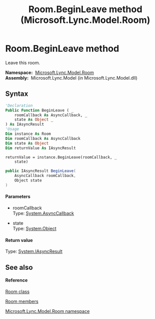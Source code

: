 ﻿---
title: Room.BeginLeave method  (Microsoft.Lync.Model.Room)
TOCTitle: 'BeginLeave method '
ms:assetid: M:Microsoft.Lync.Model.Room.Room.BeginLeave(System.AsyncCallback,System.Object)_DI_3_UC_OCS14MrefLyncWPF
ms:mtpsurl: https://msdn.microsoft.com/en-us/library/microsoft.lync.model.room.room.beginleave(v=office.15)
ms:contentKeyID: 48589328
ms.date: 07/28/2014
mtps_version: v=office.15
f1_keywords:
- Microsoft.Lync.Model.Room.Room.BeginLeave
dev_langs:
- CSharp
- JScript
- VB
- other
---

# Room.BeginLeave method

Leave this room.

**Namespace:**  [Microsoft.Lync.Model.Room](microsoft-lync-model-room-namespace_2.md)  
**Assembly:**  Microsoft.Lync.Model (in Microsoft.Lync.Model.dll)

## Syntax

``` vb
'Declaration
Public Function BeginLeave ( _
    roomCallback As AsyncCallback, _
    state As Object _
) As IAsyncResult
'Usage
Dim instance As Room
Dim roomCallback As AsyncCallback
Dim state As Object
Dim returnValue As IAsyncResult

returnValue = instance.BeginLeave(roomCallback, _
    state)
```

``` csharp
public IAsyncResult BeginLeave(
    AsyncCallback roomCallback,
    Object state
)
```

#### Parameters

  - roomCallback  
    Type: [System.AsyncCallback](http://msdn2.microsoft.com/en-us/library/ckbe7yh5)  

<!-- end list -->

  - state  
    Type: [System.Object](http://msdn2.microsoft.com/en-us/library/e5kfa45b)  

#### Return value

Type: [System.IAsyncResult](http://msdn2.microsoft.com/en-us/library/ft8a6455)  

## See also

#### Reference

[Room class](room-class-microsoft-lync-model-room_2.md)

[Room members](room-members-microsoft-lync-model-room_2.md)

[Microsoft.Lync.Model.Room namespace](microsoft-lync-model-room-namespace_2.md)

